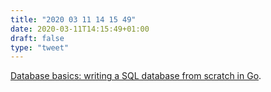 ```yaml
---
title: "2020 03 11 14 15 49"
date: 2020-03-11T14:15:49+01:00
draft: false
type: "tweet"
---
```


[Database basics: writing a SQL database from scratch in Go](http://notes.eatonphil.com/database-basics.html).
